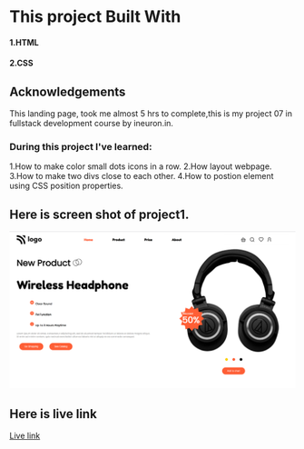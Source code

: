 # This project Built With
#### 1.HTML
#### 2.CSS

## Acknowledgements
This landing page, took me almost 5 hrs to complete,this is my project 07 in fullstack development course by ineuron.in.

### During this project I've learned:

1.How to make color small dots icons in a row.
2.How layout webpage.
3.How to make two divs close to each other.
4.How to postion element using CSS position properties.

## Here is screen shot of project1.

![project 7](./screenshot.png)

## Here is live link
[Live link](https://rohini-project07.netlify.app/)